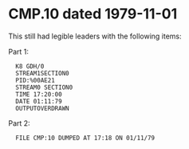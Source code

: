 # CMP.10 dated 1979-11-01

This still had legible leaders with the following items:

Part 1:
~~~
  K8 GDH/0
  STREAM1SECTION0
  PID:%00AE21
  STREAM0 SECTION0
  TIME 17:20:00
  DATE 01:11:79
  OUTPUTOVERDRAWN
~~~

Part 2:
~~~
  FILE CMP:10 DUMPED AT 17:18 ON 01/11/79
~~~
